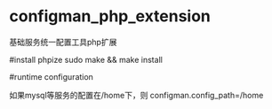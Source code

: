 # configman_php_extension
基础服务统一配置工具php扩展

#install
    phpize
    sudo make && make install
    
#runtime configuration

如果mysql等服务的配置在/home下，则
        configman.config_path=/home
